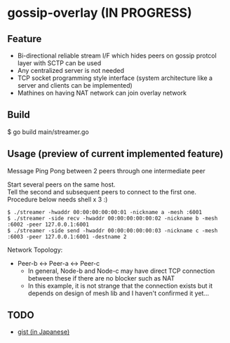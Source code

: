 # gossip-overlay (IN PROGRESS)
## Feature
- Bi-directional reliable stream I/F which hides peers on gossip protcol layer with SCTP can be used
- Any centralized server is not needed
- TCP socket programming style interface (system architecture like a server and clients can be implemented) 
- Mathines on having NAT network can join overlay network

## Build
$ go build main/streamer.go

## Usage (preview of current implemented feature)
Message Ping Pong between 2 peers through one intermediate peer  

Start several peers on the same host.  
Tell the second and subsequent peers to connect to the first one.  
Procedure below needs shell x 3 :)

```
$ ./streamer -hwaddr 00:00:00:00:00:01 -nickname a -mesh :6001
$ ./streamer -side recv -hwaddr 00:00:00:00:00:02 -nickname b -mesh :6002 -peer 127.0.0.1:6001
$ ./streamer -side send -hwaddr 00:00:00:00:00:03 -nickname c -mesh :6003 -peer 127.0.0.1:6001 -destname 2
```

Network Topology:  
- Peer-b <-> Peer-a <-> Peer-c 
  - In general, Node-b and Node-c may have direct TCP connection between these if there are no blocker such as NAT
  - In this example, it is not strange that the connection exists but it depends on design of mesh lib and I haven't confirmed it yet...

## TODO
- [gist (in Japanese)](https://gist.github.com/ryogrid/e78088bc531bc62c10eba1c0d0e0b7fc)
